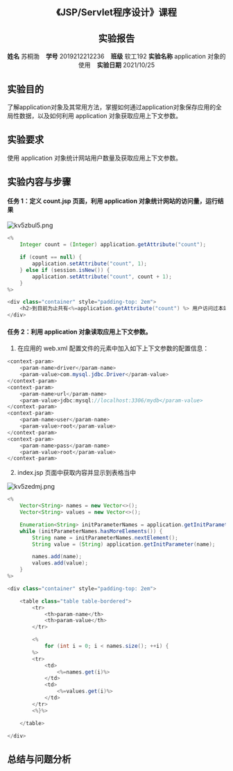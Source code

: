 
<center>
    <h2>《JSP/Servlet程序设计》课程</h2>  
    <h2>实验报告</h2>

**姓名** 苏桐渤 &ensp; **学号** 2019212212236 &ensp; **班级** 软工192
**实验名称** application 对象的使用 &ensp; **实验日期** 2021/10/25
</center>

## 实验目的

了解application对象及其常用方法，掌握如何通过application对象保存应用的全局性数据，以及如何利用 application 对象获取应用上下文参数。

## 实验要求

使用 application 对象统计网站用户数量及获取应用上下文参数。

## 实验内容与步骤

#### 任务 1：定义 count.jsp 页面，利用 application 对象统计网站的访问量，运行结果

![kv5zbul5.png](http://blog.lllllan.cn/usr/uploads/2021/10/3326209976.png)

```java
<%
    Integer count = (Integer) application.getAttribute("count");

    if (count == null) {
        application.setAttribute("count", 1);
    } else if (session.isNew()) {
        application.setAttribute("count", count + 1);
    }
%>

<div class="container" style="padding-top: 2em">
    <h2>到目前为止共有<%=application.getAttribute("count") %> 用户访问过本站。</h2>
</div>
```

#### 任务 2：利用 application 对象读取应用上下文参数。

1. 在应用的 web.xml 配置文件的<web-app>元素中加入如下上下文参数的配置信息：

```java
<context-param>
    <param-name>driver</param-name>
    <param-value>com.mysql.jdbc.Driver</param-value>
</context-param>
<context-param>
    <param-name>url</param-name>
    <param-value>jdbc:mysql://localhost:3306/mydb</param-value>
</context-param>
<context-param>
    <param-name>user</param-name>
    <param-value>root</param-value>
</context-param>
<context-param>
    <param-name>pass</param-name>
    <param-value>root</param-value>
</context-param>
```

2. index.jsp 页面中获取内容并显示到表格当中

![kv5zedmj.png](http://blog.lllllan.cn/usr/uploads/2021/10/3421521432.png)

```java
<%
    Vector<String> names = new Vector<>();
    Vector<String> values = new Vector<>();

    Enumeration<String> initParameterNames = application.getInitParameterNames();
    while (initParameterNames.hasMoreElements()) {
        String name = initParameterNames.nextElement();
        String value = (String) application.getInitParameter(name);

        names.add(name);
        values.add(value);
    }
%>

<div class="container" style="padding-top: 2em">

    <table class="table table-bordered">
        <tr>
            <th>param-name</th>
            <th>param-value</th>
        </tr>

        <%
            for (int i = 0; i < names.size(); ++i) {
        %>
        <tr>
            <td>
                <%=names.get(i)%>
            </td>
            <td>
                <%=values.get(i)%>
            </td>
        </tr>
        <%}%>

    </table>

</div>
```

## 总结与问题分析
